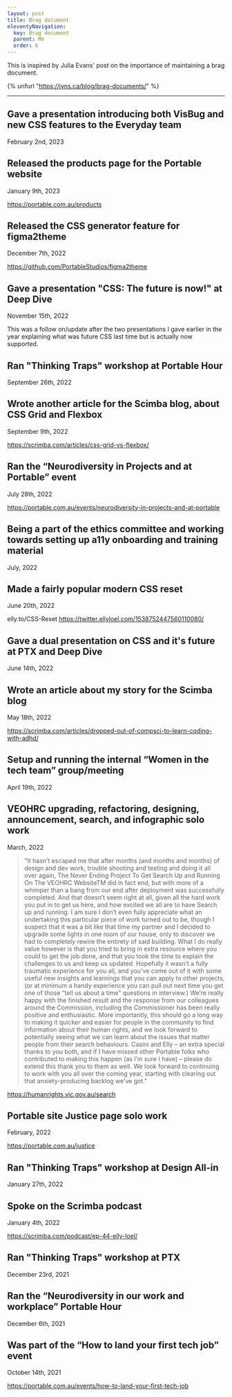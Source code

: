 ```yaml
---
layout: post
title: Brag document
eleventyNavigation:
  key: Brag document
  parent: Me
  order: 6
---
```


This is inspired by Julia Evans' post on the importance of maintaining a brag document.

{% unfurl "https://jvns.ca/blog/brag-documents/" %}

---

## Gave a presentation introducing both VisBug and new CSS features to the Everyday team

<time datetime="2023-02-02">February 2nd, 2023</time>

## Released the products page for the Portable website

<time datetime="2023-01-09">January 9th, 2023</time>

https://portable.com.au/products

## Released the CSS generator feature for figma2theme

<time datetime="2022-12-07">December 7th, 2022</time>

https://github.com/PortableStudios/figma2theme

## Gave a presentation "CSS: The future is now!" at Deep Dive

<time datetime="2022-11-15">November 15th, 2022</time>

This was a follow on/update after the two presentations I gave earlier in the year explaining what was future CSS last time but is actually now supported.

## Ran "Thinking Traps" workshop at Portable Hour

<time datetime="2022-09-26">September 26th, 2022</time>

## Wrote another article for the Scimba blog, about CSS Grid and Flexbox

<time datetime="2022-09-09">September 9th, 2022</time>

https://scrimba.com/articles/css-grid-vs-flexbox/

## Ran the “Neurodiversity in Projects and at Portable” event

<time datetime="2022-07-28">July 28th, 2022</time>

https://portable.com.au/events/neurodiversity-in-projects-and-at-portable

## Being a part of the ethics committee and working towards setting up a11y onboarding and training material

<time datetime="2022-07">July, 2022</time>

## Made a fairly popular modern CSS reset

<time datetime="2022-06-20">June 20th, 2022</time>

elly.to/CSS-Reset
https://twitter.ellyloel.com/1538752447560110080/

## Gave a dual presentation on CSS and it's future at PTX and Deep Dive

<time datetime="2022-06-14">June 14th, 2022</time>

## Wrote an article about my story for the Scimba blog

<time datetime="2022-05-18">May 18th, 2022</time>

https://scrimba.com/articles/dropped-out-of-compsci-to-learn-coding-with-adhd/

## Setup and running the internal “Women in the tech team” group/meeting

<time datetime="2022-04-19">April 19th, 2022</time>

## VEOHRC upgrading, refactoring, designing, announcement, search, and infographic solo work

<time datetime="2022-03">March, 2022</time>

> "It hasn’t escaped me that after months (and months and months) of design and dev work, trouble shooting and testing and doing it all over again, The Never Ending Project To Get Search Up and Running On The VEOHRC WebsiteTM did in fact end, but with more of a whimper than a bang from our end after deployment was successfully completed.
> And that doesn’t seem right at all, given all the hard work you put in to get us here, and how excited we all are to have Search up and running.
> I am sure I don’t even fully appreciate what an undertaking this particular piece of work turned out to be, though I suspect that it was a bit like that time my partner and I decided to upgrade some lights in one room of our house, only to discover we had to completely rewire the entirety of said building. What I do really value however is that you tried to bring in extra resource where you could to get the job done, and that you took the time to explain the challenges to us and keep us updated.
> Hopefully it wasn’t a fully traumatic experience for you all, and you’ve come out of it with some useful new insights and learnings that you can apply to other projects, (or at minimum a handy experience you can pull out next time you get one of those “tell us about a time” questions in interview.)
> We’re really happy with the finished result and the response from our colleagues around the Commission, including the Commissioner has been really positive and enthusiastic. More importantly, this should go a long way to making it quicker and easier for people in the community to find information about their human rights, and we look forward to potentially seeing what we can learn about the issues that matter people from their search behaviours.
> Casini and Elly – an extra special thanks to you both, and if I have missed other Portable folks who contributed to making this happen (as I’m sure I have) – please do extend this thank you to them as well.
> We look forward to continuing to work with you all over the coming year, starting with clearing out that anxiety-producing backlog we’ve got."

https://humanrights.vic.gov.au/search

## Portable site Justice page solo work

<time datetime="2022-02">February, 2022</time>

https://portable.com.au/justice

## Ran "Thinking Traps" workshop at Design All-in

<time datetime="2022-01-27">January 27th, 2022</time>

## Spoke on the Scrimba podcast

<time datetime="2022-01-04">January 4th, 2022</time>

https://scrimba.com/podcast/ep-44-elly-loel/

## Ran "Thinking Traps" workshop at PTX

<time datetime="2021-12-23">December 23rd, 2021</time>

## Ran the “Neurodiversity in our work and workplace” Portable Hour

<time datetime="2021-12-06">December 6th, 2021</time>

## Was part of the “How to land your first tech job” event

<time datetime="2021-10-14">October 14th, 2021</time>

https://portable.com.au/events/how-to-land-your-first-tech-job
